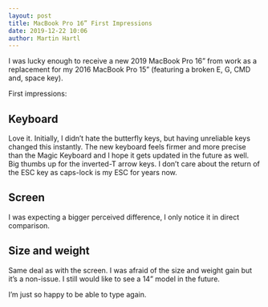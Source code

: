 ```yaml
---
layout: post
title: MacBook Pro 16” First Impressions
date: 2019-12-22 10:06
author: Martin Hartl
---
```


I was lucky enough to receive a new 2019 MacBook Pro 16” from work as a replacement for my 2016 MacBook Pro 15” (featuring a broken E, G, CMD and, space key).

First impressions:

## Keyboard
Love it. Initially, I didn’t hate the butterfly keys, but having unreliable keys changed this instantly. The new keyboard feels firmer and more precise than the Magic Keyboard and I hope it gets updated in the future as well. Big thumbs up for the inverted-T arrow keys. I don’t care about the return of the ESC key as caps-lock is my ESC for years now.

## Screen
I was expecting a bigger perceived difference, I only notice it in direct comparison.

## Size and weight
Same deal as with the screen. I was afraid of the size and weight gain but it’s a non-issue. I still would like to see a 14” model in the future.

I’m just so happy to be able to type again.

